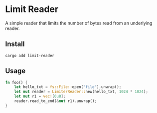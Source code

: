 # Limit Reader

A simple reader that limits the number of bytes read from an underlying reader.

## Install

```shell
cargo add limit-reader
```

## Usage

```rust
fn foo() {
    let hello_txt = fs::File::open("file").unwrap();
    let mut reader = LimiterReader::new(hello_txt, 1024 * 1024);
    let mut r1 = vec![0u8];
    reader.read_to_end(&mut r1).unwrap();
}
```
